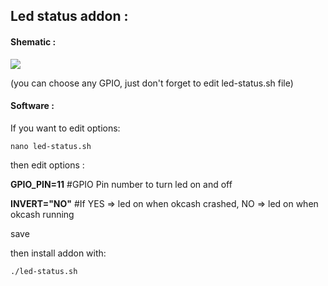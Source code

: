 ## Led status addon :

#### Shematic :
![](https://raw.githubusercontent.com/wareck/okcash_build/master/doc/images/led_status.png)

(you can choose any GPIO, just don't forget to edit led-status.sh file)

#### Software :
If you want to edit options:
```shell
nano led-status.sh
```

then edit options :

**GPIO_PIN=11**     #GPIO Pin number to turn led on and off

**INVERT="NO"**     #If YES => led on when okcash crashed, NO => led on when okcash running


save 

then install addon with:
```shell
./led-status.sh
```
